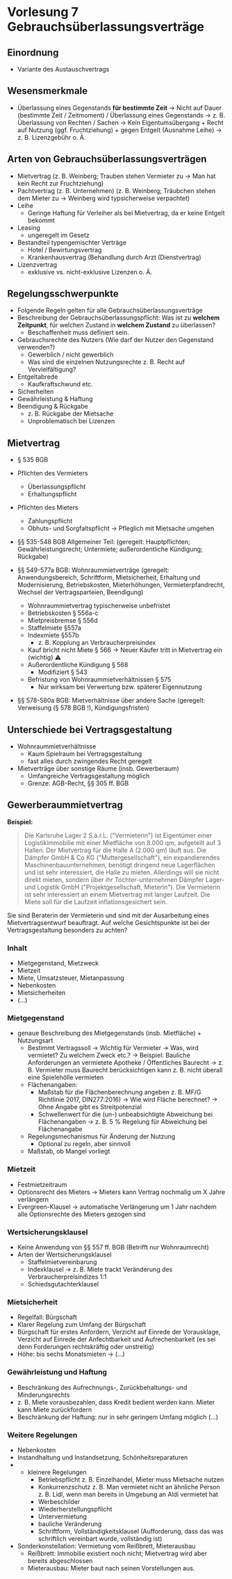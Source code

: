 # Vorlesung 7 Gebrauchsüberlassungsverträge

## Einordnung

- Variante des Austauschvertrags

## Wesensmerkmale

- Überlassung eines Gegenstands **für bestimmte Zeit** → Nicht auf Dauer (bestimmte Zeit / Zeitmoment) / Überlassung eines Gegenstands → z. B. Überlassung von Rechten / Sachen → Kein Eigentumsübergang + Recht auf Nutzung (ggf. Fruchtziehung) + gegen Entgelt (Ausnahme Leihe) → z. B. Lizenzgebühr o. Ä.

## Arten von Gebrauchsüberlassungsverträgen

- Mietvertrag (z. B. Weinberg; Trauben stehen Vermieter zu → Man hat kein Recht zur Fruchtziehung)
- Pachtvertrag (z. B. Unternehmen) (z. B. Weinberg; Träubchen stehen dem Mieter zu → Weinberg wird typsicherweise verpachtet)
- Leihe
    - Geringe Haftung für Verleiher als bei Mietvertrag, da er keine Entgelt bekommt
- Leasing
    - ungeregelt im Gesetz
- Bestandteil typengemischter Verträge
    - Hotel / Bewirtungsvertrag
    - Krankenhausvertrag (Behandlung durch Arzt (Dienstvertrag)
- Lizenzvertrag
    - exklusive vs. nicht-exklusive Lizenzen o. Ä.

## Regelungsschwerpunkte

- Folgende Regeln gelten für alle Gebrauchsüberlassungsverträge
- Beschreibung der Gebrauchsüberlassungspflicht: Was ist zu **welchem Zeitpunkt**, für welchen Zustand in **welchem Zustand** zu überlassen?
    - Beschaffenheit muss definiert sein.
- Gebrauchsrechte des Nutzers (Wie darf der Nutzer den Gegenstand verwenden?)
    - Gewerblich / nicht gewerblich
    - Was sind die einzelnen Nutzungsrechte z. B. Recht auf Vervielfältigung?
- Entgeltabrede
    - Kaufkraftschwund etc.
- Sicherheiten
- Gewährleistung & Haftung
- Beendigung & Rückgabe
    - z. B. Rückgabe der Mietsache
    - Unproblematisch bei Lizenzen

## Mietvertrag

- § 535 BGB
- Pflichten des Vermieters
    - Überlassungspflicht
    - Erhaltungspflicht
- Pflichten des Mieters
    - Zahlungspflicht
    - Obhuts- und Sorgfaltspflicht → Pfleglich mit Mietsache umgehen

- §§ 535-548 BGB Allgemeiner Teil: (geregelt: Hauptpflichten; Gewährleistungsrecht; Untermiete; außerordentliche Kündigung; Rückgabe)
- §§ 549-577a BGB: Wohnraummietverträge (geregelt: Anwendungsbereich, Schriftform, Mietsicherheit, Erhaltung und Modernisierung, Betriebskosten, Mieterhöhungen, Vermieterpfandrecht, Wechsel der Vertragsparteien, Beendigung)
    - Wohnraummietvertrag typischerweise unbefristet
    - Betriebskosten § 556a-c
    - Mietpreisbremse § 556d
    - Staffelmiete §557a
    - Indexmiete §557b
        - z. B. Kopplung an Verbraucherpreisindex
    - Kauf bricht nicht Miete § 566 → Neuer Käufer tritt in Mietvertrag ein (wichtig) ⚠️
    - Außerordentliche Kündigung § 568
        - Modifiziert § 543
    - Befristung von Wohnraummietverhältnissen § 575
        - Nur wirksam bei Verwertung bzw. späterer Eigennutzung
- §§ 578-580a BGB: Mietverhältnisse über andere Sache (geregelt: Verweisung (§ 578 BGB !), Kündigungsfristen)

## Unterschiede bei Vertragsgestaltung

- Wohnraummietverhältnisse
    - Kaum Spielraum bei Vertragsgestaltung
    - fast alles durch zwingendes Recht geregelt
- Mietverträge über sonstige Räume (insb. Gewerberaum)
    - Umfangreiche Vertragsgestaltung möglich
    - Grenze: AGB-Recht, §§ 305 ff. BGB

## Gewerberaummietvertrag

**Beispiel:**

> Die Karlsruhe Lager 2 S.à.r.L. ("Vermieterin") ist Eigentümer einer Logistikimmobilie mit einer Mietfläche von 8.000 qm, aufgeteilt auf 3 Hallen. Der Mietvertrag für die Halle A (2.000 qm) läuft aus. Die Dämpfer GmbH & Co KG ("Muttergesellschaft"), ein expandierendes Maschinenbauunternehmen, benötigt dringend neue Lagerflächen und ist sehr interessiert, die Halle zu mieten. Allerdings will sie nicht direkt mieten, sondern über ihr Tochter-unternehmen Dämpfer Lager-und Logistik GmbH ("Projektgesellschaft, Mieterin"). Die Vermieterin ist sehr interessiert an einem Mietvertrag mit langer Laufzeit. Die Miete soll für die Laufzeit inflationsgesichert sein.

Sie sind Beraterin der Vermieterin und sind mit der Ausarbeitung eines Mietvertragsentwurf beauftragt. Auf welche Gesichtspunkte ist bei der Vertragsgestaltung besonders zu achten?

### Inhalt

- Mietgegenstand, Mietzweck
- Mietzeit
- Miete, Umsatzsteuer, Mietanpassung
- Nebenkosten
- Mietsicherheiten
- (...)

### Mietgegenstand

- genaue Beschreibung des Mietgegenstands (insb. Mietfläche) + Nutzungsart
    - Bestimmt Vertragssoll → Wichtig für Vermieter → Was, wird vermietet? Zu welchem Zweck etc.? → Beispiel: Bauliche Anforderungen an vermietete Apotheke / Öffentliches Baurecht → z. B. Vermieter muss Baurecht berücksichtigen kann z. B. nicht überall eine Spielehölle vermieten
    - Flächenangaben:
        - Maßstab für die Flächenberechnung angeben z. B. MF/G Richtlinie 2017, DIN277:2016) → Wie wird Fläche berechnet? → Ohne Angabe gibt es Streitpotenzial
        - Schwellenwert für die (un-) unbeabsichtigte Abweichung bei Flächenangaben → z. B. 5 % Regelung für Abweichung bei Flächenangabe
    - Regelungsmechanismus für Änderung der Nutzung
        - Optional zu regeln, aber sinnvoll
    - Maßstab, ob Mangel vorliegt

### Mietzeit

- Festmietzeitraum
- Optionsrecht des Mieters → Mieters kann Vertrag nochmalig um X Jahre verlängern
- Evergreen-Klausel → automatische Verlängerung um 1 Jahr nachdem alle Optionsrechte des Mieters gezogen sind

### Wertsicherungsklausel

- Keine Anwendung von §§ 557 ff. BGB (Betrifft nur  Wohnraumrecht)
- Arten der Wertsicherungsklausel
    - Staffelmietvereinbarung
    - Indexklausel → z. B. Miete trackt Veränderung des Verbraucherpreisindizes 1:1
    - Schiedsgutachterklausel

### Mietsicherheit

- Regelfall: Bürgschaft
- Klarer Regelung zum Umfang der Bürgschaft
- Bürgschaft für erstes Anfordern, Verzicht auf Einrede der Vorausklage, Verzicht auf Einrede der Anfechtbarkeit und Aufrechenbarkeit (es sei denn Forderungen rechtskräftig oder unstreitig)
- Höhe: bis sechs Monatsmieten → (...)

### Gewährleistung und Haftung

- Beschränkung des Aufrechnungs-, Zurückbehaltungs- und Minderungsrechts
- z. B. Miete vorausbezahlen, dass Kredit bedient werden kann. Mieter kann Miete zurückfordern
- Beschränkung der Haftung: nur in sehr geringem Umfang möglich (...)

### Weitere Regelungen

- Nebenkosten
- Instandhaltung und Instandsetzung, Schönheitsreparaturen
- + kleinere Regelungen
    - Betriebspflicht z. B. Einzelhandel, Mieter muss Mietsache nutzen
    - Konkurrenzschutz z. B. Man vermietet nicht an ähnliche Person z. B. Lidl, wenn man bereits in Umgebung an Aldi vermietet hat
    - Werbeschilder
    - Wiederherstellungspflicht
    - Untervermietung
    - bauliche Veränderung
    - Schriftform, Vollständigkeitsklausel (Aufforderung, dass das was schriftlich vereinbart wurde, vollständig ist)
- Sonderkonstellation: Vermietung vom Reißbrett, Mieterausbau
    - Reißbrett: Immobilie existiert noch nicht; Mietvertrag wird aber bereits abgeschlossen
    - Mieterausbau: Mieter baut nach seinen Vorstellungen aus.